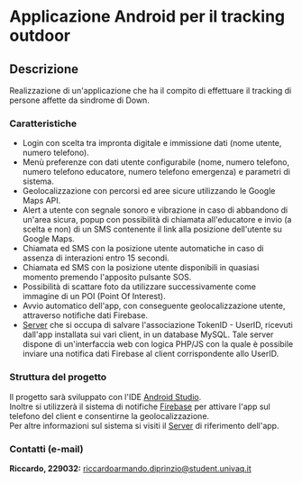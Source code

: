 Applicazione Android per il tracking outdoor
============================================

Descrizione
-----------

Realizzazione di un'applicazione che ha il compito di effettuare il tracking di persone affette da sindrome di Down.

### Caratteristiche

* Login con scelta tra impronta digitale e immissione dati (nome utente, numero telefono).
* Men&ugrave; preferenze con dati utente configurabile (nome, numero telefono, numero telefono educatore, numero telefono emergenza) e parametri di sistema.
* Geolocalizzazione con percorsi ed aree sicure utilizzando le Google Maps API.
* Alert a utente con segnale sonoro e vibrazione in caso di abbandono di un'area sicura, popup con possibilit&agrave; di chiamata all'educatore e invio (a scelta e non) di un SMS contenente il link alla posizione dell'utente su Google Maps.
* Chiamata ed SMS con la posizione utente automatiche in caso di assenza di interazioni entro 15 secondi.
* Chiamata ed SMS con la posizione utente disponibili in quasiasi momento premendo l'apposito pulsante SOS.
* Possibilit&agrave; di scattare foto da utilizzare successivamente come immagine di un POI (Point Of Interest).
* Avvio automatico dell'app, con conseguente geolocalizzazione utente, attraverso notifiche dati Firebase.
* [Server](http://www.smartengineers.eu/push/) che si occupa di salvare l'associazione TokenID - UserID, ricevuti dall'app installata sui vari client, in un database MySQL. Tale server dispone di un'interfaccia web con logica PHP/JS con la quale &egrave; possibile inviare una notifica dati Firebase al client corrispondente allo UserID.

### Struttura del progetto

Il progetto sar&agrave; sviluppato con l'IDE [Android Studio](https://developer.android.com/studio/index.html).  
Inoltre si utilizzer&agrave; il sistema di notifiche [Firebase](https://firebase.google.com/) per attivare l'app sul telefono del client e consentirne la geolocalizzazione.  
Per altre informazioni sul sistema si visiti il [Server](http://www.smartengineers.eu/joomla/) di riferimento dell'app.

### Contatti (e-mail) 

**Riccardo, 229032:** [riccardoarmando.diprinzio@student.univaq.it](mailto:riccardoarmando.diprinzio@student.univaq.it)
